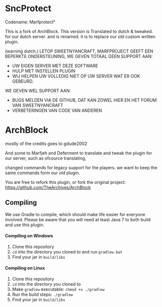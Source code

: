 SncProtect
=======
Codename: Marfprotect²

This is a fork of ArchBlock. This version is Translated to dutch & tweaked. for our dutch server. and is renamed. it is to replace our old custom written plugin.


(warning dutch.) LETOP SWEETNYANCRAFT, MARFPROJECT GEEFT EEN BEPERKTE ONDERSTEUNING,  WE GEVEN TOTAAL GEEN SUPPORT AAN:
- UW EIGEN SERVER MET DEZE SOFTWARE
- HULP MET INSTELLEN PLUGIN
- WIJ HELPEN UW VOLLEDIG NIET OP UW SERVER WAT ER OOK GEBEURD.

WE GEVEN WEL SUPPORT AAN:
- BUGS MELDEN VIA DE GITHUB, DAT KAN ZOWEL HIER EN HET FORUM VAN SWEETNYANCRAFT
- VERBETERINGEN VAN CODE VAN ANDEREN

ArchBlock
=========
mostly of the credits goes to gdude2002

And some to Marfjeh and Deferment to translate and tweak the plugin for our server, such as ofcource translating,

changed commands for legacy support for the players. we want to keep the same commands form our old plugin.

You are free to refork this plugin, or fork the original project: https://github.com/TheArchives/ArchBlock

Compiling
---------

We use Gradle to compile, which should make life easier for everyone involved. Please
be aware that you will need at least Java 7 to both build and use this plugin.

#### Compiling on Windows

1. Clone this repository
2. `cd` into the directory you cloned to and run `gradlew.bat`
3. Find your jar in `build/libs`

#### Compiling on Linux

1. Clone this repository
2. `cd` into the directory you cloned to
3. Make `gradlew` executable: `chmod +x ./gradlew`
4. Run the build steps: `./gradlew`
5. Find your jar in `build/libs`
